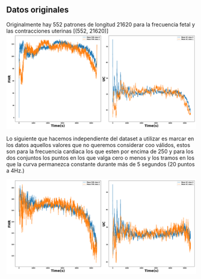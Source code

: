 ## Datos originales
Originalmente hay 552 patrones de longitud 21620 para la frecuencia fetal y las contracciones uterinas [(552, 21620)]
![Mean by class](../Plots/Original_Data/Means_plots.png)

Lo siguiente que hacemos independiente del dataset a utilizar es marcar en los datos aquellos valores que no queremos considerar
coo válidos, estos son para la frecuencia cardiaca los que esten por encima de 250 y para los dos conjuntos los puntos en los que valga
cero o menos y los tramos en los que la curva permanezca constante durante más de 5 segundos (20 puntos a 4Hz.)

![Mean by class clean data](../Plots/Original_Data/Means_plots_clean.png)

